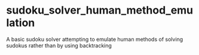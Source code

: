 # sudoku_solver_human_method_emulation
A basic sudoku solver attempting to emulate human methods of solving sudokus rather than by using backtracking
